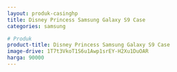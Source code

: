 ```yaml
---
layout: produk-casinghp
title: Disney Princess Samsung Galaxy S9 Case
categories: samsung

# Produk
product-title: Disney Princess Samsung Galaxy S9 Case
image-drive: 1T7t3VkoT1S6u1Awp1srEY-H2Xu1DuOAR
harga: 90000
---
```

